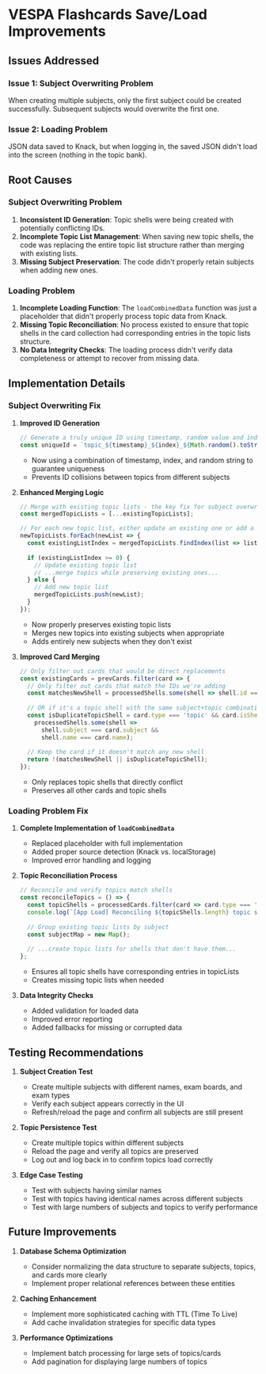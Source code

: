 # VESPA Flashcards Save/Load Improvements

## Issues Addressed

### Issue 1: Subject Overwriting Problem
When creating multiple subjects, only the first subject could be created successfully. Subsequent subjects would overwrite the first one.

### Issue 2: Loading Problem
JSON data saved to Knack, but when logging in, the saved JSON didn't load into the screen (nothing in the topic bank).

## Root Causes

### Subject Overwriting Problem
1. **Inconsistent ID Generation**: Topic shells were being created with potentially conflicting IDs.
2. **Incomplete Topic List Management**: When saving new topic shells, the code was replacing the entire topic list structure rather than merging with existing lists.
3. **Missing Subject Preservation**: The code didn't properly retain subjects when adding new ones.

### Loading Problem
1. **Incomplete Loading Function**: The `loadCombinedData` function was just a placeholder that didn't properly process topic data from Knack.
2. **Missing Topic Reconciliation**: No process existed to ensure that topic shells in the card collection had corresponding entries in the topic lists structure.
3. **No Data Integrity Checks**: The loading process didn't verify data completeness or attempt to recover from missing data.

## Implementation Details

### Subject Overwriting Fix

1. **Improved ID Generation**
   ```javascript
   // Generate a truly unique ID using timestamp, random value and index
   const uniqueId = `topic_${timestamp}_${index}_${Math.random().toString(36).substring(2, 9)}`;
   ```
   - Now using a combination of timestamp, index, and random string to guarantee uniqueness
   - Prevents ID collisions between topics from different subjects

2. **Enhanced Merging Logic**
   ```javascript
   // Merge with existing topic lists - the key fix for subject overwriting
   const mergedTopicLists = [...existingTopicLists];
   
   // For each new topic list, either update an existing one or add a new one
   newTopicLists.forEach(newList => {
     const existingListIndex = mergedTopicLists.findIndex(list => list.subject === newList.subject);
     
     if (existingListIndex >= 0) {
       // Update existing topic list
       // ...merge topics while preserving existing ones...
     } else {
       // Add new topic list
       mergedTopicLists.push(newList);
     }
   });
   ```
   - Now properly preserves existing topic lists
   - Merges new topics into existing subjects when appropriate
   - Adds entirely new subjects when they don't exist

3. **Improved Card Merging**
   ```javascript
   // Only filter out cards that would be direct replacements
   const existingCards = prevCards.filter(card => {
     // Only filter out cards that match the IDs we're adding
     const matchesNewShell = processedShells.some(shell => shell.id === card.id);
     
     // OR if it's a topic shell with the same subject+topic combination (to prevent duplicates)
     const isDuplicateTopicShell = card.type === 'topic' && card.isShell && 
       processedShells.some(shell => 
         shell.subject === card.subject && 
         shell.name === card.name);
     
     // Keep the card if it doesn't match any new shell
     return !(matchesNewShell || isDuplicateTopicShell);
   });
   ```
   - Only replaces topic shells that directly conflict
   - Preserves all other cards and topic shells

### Loading Problem Fix

1. **Complete Implementation of `loadCombinedData`**
   - Replaced placeholder with full implementation
   - Added proper source detection (Knack vs. localStorage)
   - Improved error handling and logging

2. **Topic Reconciliation Process**
   ```javascript
   // Reconcile and verify topics match shells
   const reconcileTopics = () => {
     const topicShells = processedCards.filter(card => card.type === 'topic' && card.isShell);
     console.log(`[App Load] Reconciling ${topicShells.length} topic shells with ${topicLists.length} topic lists`);
     
     // Group existing topic lists by subject
     const subjectMap = new Map();
     
     // ...create topic lists for shells that don't have them...
   };
   ```
   - Ensures all topic shells have corresponding entries in topicLists
   - Creates missing topic lists when needed

3. **Data Integrity Checks**
   - Added validation for loaded data
   - Improved error reporting
   - Added fallbacks for missing or corrupted data

## Testing Recommendations

1. **Subject Creation Test**
   - Create multiple subjects with different names, exam boards, and exam types
   - Verify each subject appears correctly in the UI
   - Refresh/reload the page and confirm all subjects are still present

2. **Topic Persistence Test**
   - Create multiple topics within different subjects
   - Reload the page and verify all topics are preserved
   - Log out and log back in to confirm topics load correctly

3. **Edge Case Testing**
   - Test with subjects having similar names
   - Test with topics having identical names across different subjects
   - Test with large numbers of subjects and topics to verify performance

## Future Improvements

1. **Database Schema Optimization**
   - Consider normalizing the data structure to separate subjects, topics, and cards more clearly
   - Implement proper relational references between these entities

2. **Caching Enhancement**
   - Implement more sophisticated caching with TTL (Time To Live)
   - Add cache invalidation strategies for specific data types

3. **Performance Optimizations**
   - Implement batch processing for large sets of topics/cards
   - Add pagination for displaying large numbers of topics
